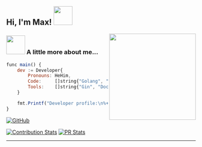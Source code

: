 <h2> Hi, I'm Max! <img src="https://media.tenor.com/dLTGd2gwcy8AAAAi/gamejolt-loading.gif" width="50"></h2>
<img align='right' src="https://media.tenor.com/a2m-Y3dLmD0AAAAi/mona-github-loading-github.gif" width="230">




### <img src="https://media.tenor.com/K_dd5evNOT0AAAAj/loading-thing3-serprety.gif" width="50"> A little more about me...  

```javascript
func main() {
	dev := Developer{
		Pronouns: HeHim, 
		Code:     []string{"Golang", "JavaScript", "HTML", "CSS"},
		Tools:    []string{"Gin", "Docker", "Swagger", "CI/CD", "Redis", "Kafka"},
	}

	fmt.Printf("Developer profile:\n%+v\n", dev)
}
```

[![GitHub](https://img.shields.io/badge/dynamic/json?color=181717&label=GitHub&logo=github&query=%24.login&url=https%3A%2F%2Fapi.github.com%2Fusers%2FUso1and)](https://github.com/Uso1and)

[![Contribution Stats](https://github-contribution-stats.vercel.app/api/?username=Uso1and)](https://github.com/Uso1and)
[![PR Stats](https://github-readme-stats.vercel.app/api/pin/?username=LuckyFoxCode&repo=todo-js)](https://github.com/LuckyFoxCode/todo-js)

---